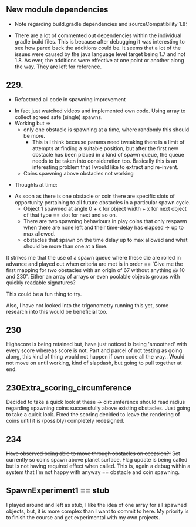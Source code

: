 
## New module dependencies
* Note regarding build.gradle dependencies and sourceCompatibility 1.8:
- There are a lot of commented out dependencies within the individual gradle build files. This is
    because after debugging it was interesting to see how pared back the additions could be. It seems
    that a lot of the issues were caused by the java language level target being 1.7 and not 1.8.
    As ever, the additions were effective at one point or another along the way. They are left for reference.

## 229.
* Refactored all code in spawning improvement
- In fact just watched videos and implemented own code. Using array to collect agreed safe (single) spawns.
- Working but =>
  - only one obstacle is spawning at a time, where randomly this should be more.
    - This is I think because params need tweaking there is a limit of attempts at finding a suitable 
    position, but after the first new obstacle has been placed in a kind of spawn queue, the queue needs
    to be taken into consideration too. Basically this is an interesting problem that I would like to extract
    and re-invent.
  - Coins spawning above obstacles not working
*  Thoughts at time:  
- As soon as there is one obstacle or coin there are specific slots of opportunity pertaining to all
future obstacles in a particular spawn cycle.
  - Object 1 spawned at angle 0 + x for object width + x for next object of that type == slot for next
and so on. 
  - There are two spawning behaviours in play coins that only respawn when there are none left and
their time-delay has elapsed -> up to max allowed. 
  - obstacles that spawn on the time delay up to max allowed and what should be more than one at a time.

It strikes me that the use of a spawn queue where these die are rolled in advance and played out when criteria are met
is in order == 'Give me the first mapping for *two* obstacles with an origin of 67 without anything @ 10 and 230'.
Either an array of arrays or even poolable objects groups with quickly readable signatures? 

This could be a fun thing to try.

Also, I have not looked into the trigonometry running this yet, some research into this would be beneficial too.

## 230

Highscore is being retained but, have just noticed is being 'smoothed' with every score whereas score is not.
Part and parcel of not testing as going along, this kind of thing would not happen if own code all the way..
Would not move on until working, kind of slapdash, but going to pull together at end.

## 230Extra_scoring_circumference 

Decided to take a quick look at these -> circumference should read radius regarding spawning coins
successfully above existing obstacles. Just going to take a quick look.
Fixed the scoring decided to leave the rendering of coins until it is (possibly) completely redesigned.

## 234
~~Have observed being able to move through obstacles on occasion?!~~ 
Set currently so coins spawn above planet surface. Flag update is being called but is not having required effect when called. This is, again
a debug within a system that I'm not happy with anyway == obstacle and coin spawning.

##  SpawnExperiment1 == stub
I played around and left as stub, I like the idea of one array for all
spawned objects, but, it is more complex than I want to commit to here.
My priority is to finish the course and get experimental with my own
projects.
